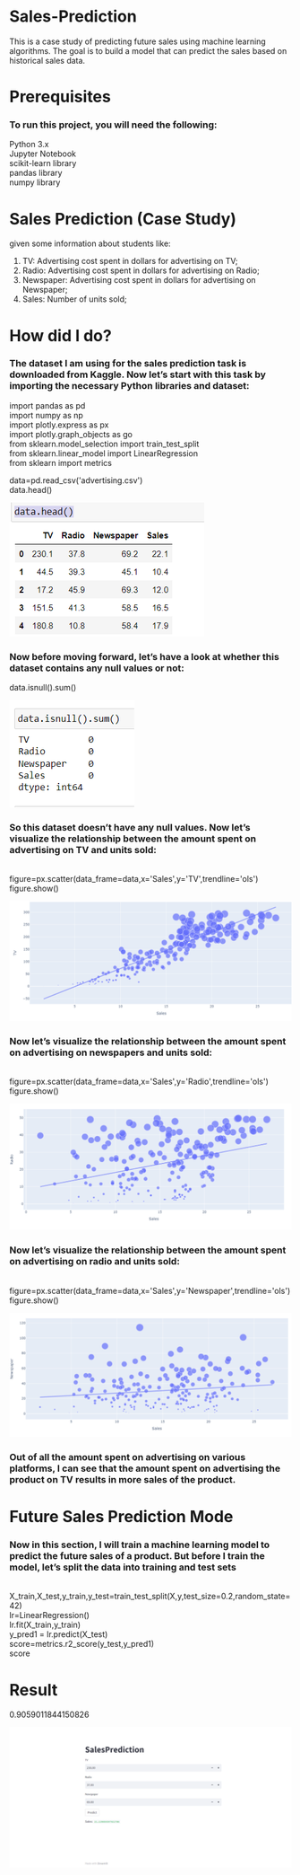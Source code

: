 # Sales-Prediction
This is a case study of predicting future sales using machine learning algorithms. The goal is to build a model that can predict the sales  based on historical sales data.<br>

# Prerequisites
<h3>To run this project, you will need the following:<br></h3>

Python 3.x<br>
Jupyter Notebook<br>
scikit-learn library<br>
pandas library<br>
numpy library<br>

# Sales Prediction (Case Study)
 given some information about students like:<br>
 
 1. TV: Advertising cost spent in dollars for advertising on TV;<br>
 2. Radio: Advertising cost spent in dollars for advertising on Radio;<br>
 3. Newspaper: Advertising cost spent in dollars for advertising on Newspaper;<br>
 4. Sales: Number of units sold; <br>
 
 # How  did I do?

<h3>The dataset I am using for the sales prediction task is downloaded from Kaggle. Now let’s start with this task by importing the necessary Python libraries and dataset:<br></h3>

import pandas as pd<br>
import numpy as np<br>
import plotly.express as px<br>
import plotly.graph_objects as go<br>
from sklearn.model_selection import train_test_split<br>
from sklearn.linear_model import LinearRegression<br>
from sklearn import metrics<br>

data=pd.read_csv('advertising.csv')<br>
data.head()<br>

![result](https://github.com/Sanketarali/Sales-Prediction/blob/main/Screenshot%20(3026).png)

<h3>Now before moving forward, let’s have a look at whether this dataset contains any null values or not:<br></h3>

data.isnull().sum()<br>

![result](https://github.com/Sanketarali/Sales-Prediction/blob/main/Screenshot%20(3027).png)

<h3>So this dataset doesn’t have any null values. Now let’s visualize the relationship between the amount spent on advertising on TV and units sold:</h3><br>
figure=px.scatter(data_frame=data,x='Sales',y='TV',trendline='ols')<br>
figure.show()<br>

![result](https://github.com/Sanketarali/Sales-Prediction/blob/main/Screenshot%20(3028).png)

<h3>Now let’s visualize the relationship between the amount spent on advertising on newspapers and units sold:</h3><br>
figure=px.scatter(data_frame=data,x='Sales',y='Radio',trendline='ols')<br>
figure.show()<br>

![result](https://github.com/Sanketarali/Sales-Prediction/blob/main/Screenshot%20(3031).png)

<h3>Now let’s visualize the relationship between the amount spent on advertising on radio and units sold:</h3><br>
figure=px.scatter(data_frame=data,x='Sales',y='Newspaper',trendline='ols')<br>
figure.show()<br>

![result](https://github.com/Sanketarali/Sales-Prediction/blob/main/Screenshot%20(3030).png)

<h3>Out of all the amount spent on advertising on various platforms, I can see that the amount spent on advertising the product on TV results in more sales of the product.</h3>

 # Future Sales Prediction Mode
 
 <h3>Now in this section, I will train a machine learning model to predict the future sales of a product. But before I train the model, let’s split the data into training and test sets</h3><br>
X_train,X_test,y_train,y_test=train_test_split(X,y,test_size=0.2,random_state=42)<br>
lr=LinearRegression()<br>
lr.fit(X_train,y_train)<br>
y_pred1 = lr.predict(X_test)<br>
score=metrics.r2_score(y_test,y_pred1)<br>
score<br>

# Result 
0.9059011844150826<br>

![result](https://github.com/Sanketarali/Sales-Prediction/blob/main/sales_new.png)





